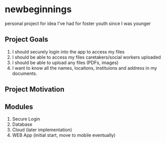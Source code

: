 # newbeginnings
personal project for idea I've had for foster youth since I was younger


## Project Goals
 1. I should securely login into the app to access my files 
 2. I should be able to access my files caretakers/social workers uploaded 
 3. I should be able to upload any files (PDFs, images)
 4. I want to know all the names, locaitons, instituions and address in my documents. 

## Project Motivation


## Modules 
1. Secure Login 
2. Database
3. Cloud (later implementation)
4. WEB App (initial start, move to mobile eventually)
